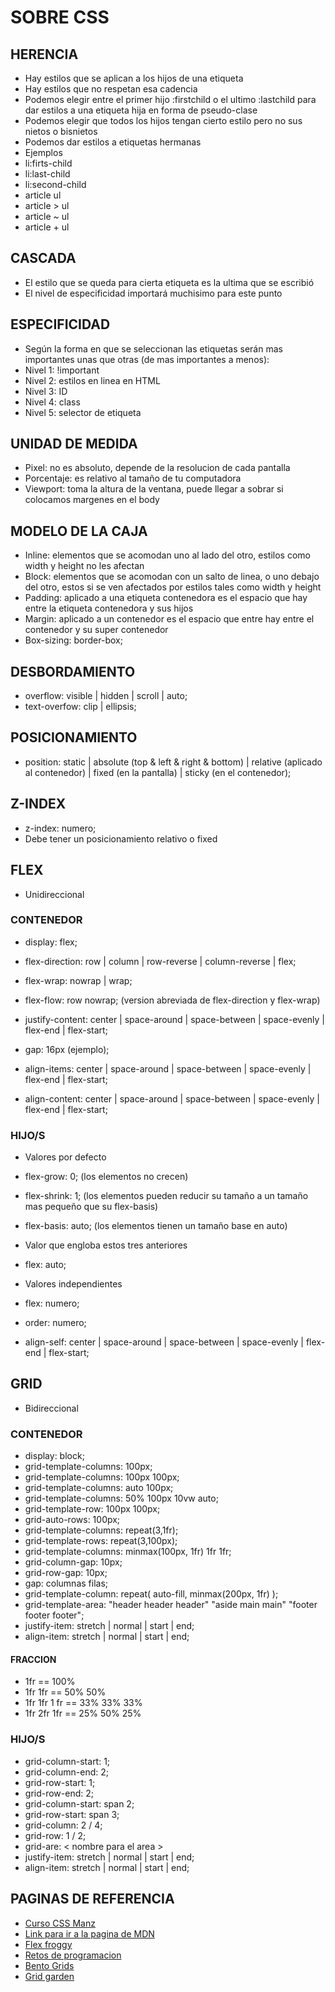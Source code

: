 # SOBRE CSS

## HERENCIA

- Hay estilos que se aplican a los hijos de una etiqueta
- Hay estilos que no respetan esa cadencia
- Podemos elegir entre el primer hijo :firstchild o el ultimo :lastchild para dar estilos a una etiqueta hija en forma de pseudo-clase
- Podemos elegir que todos los hijos <span> tengan cierto estilo pero no sus nietos o bisnietos
- Podemos dar estilos a etiquetas hermanas
- Ejemplos
- li:firts-child
- li:last-child
- li:second-child
- article ul
- article > ul
- article ~ ul
- article + ul

## CASCADA

- El estilo que se queda para cierta etiqueta es la ultima que se escribió
- El nivel de especificidad importará muchisimo para este punto

## ESPECIFICIDAD

- Según la forma en que se seleccionan las etiquetas serán mas importantes unas que otras (de mas importantes a menos):
- Nivel 1: !important
- Nivel 2: estilos en linea en HTML
- Nivel 3: ID
- Nivel 4: class
- Nivel 5: selector de etiqueta

## UNIDAD DE MEDIDA

- Pixel: no es absoluto, depende de la resolucion de cada pantalla
- Porcentaje: es relativo al tamaño de tu computadora
- Viewport: toma la altura de la ventana, puede llegar a sobrar si colocamos margenes en el body


## MODELO DE LA CAJA

- Inline: elementos que se acomodan uno al lado del otro, estilos como width y height no les afectan
- Block: elementos que se acomodan con un salto de linea, o uno debajo del otro, estos si se ven afectados por estilos tales como width y height
- Padding: aplicado a una etiqueta contenedora es el espacio que hay entre la etiqueta contenedora y sus hijos
- Margin: aplicado a un contenedor es el espacio que entre hay entre el contenedor y su super contenedor 
- Box-sizing: border-box; 

## DESBORDAMIENTO

- overflow: visible | hidden | scroll | auto;
- text-overfow: clip | ellipsis;

## POSICIONAMIENTO

- position: static | absolute (top & left & right & bottom) | relative (aplicado al contenedor) | fixed (en la pantalla) | sticky (en el contenedor);

## Z-INDEX

- z-index: numero;
- Debe tener un posicionamiento relativo o fixed

## FLEX

- Unidireccional

### CONTENEDOR

- display: flex;
- flex-direction: row | column | row-reverse | column-reverse | flex;
- flex-wrap: nowrap | wrap; 
- flex-flow: row nowrap; (version abreviada de flex-direction y flex-wrap)

- justify-content: center | space-around | space-between | space-evenly | flex-end | flex-start;
- gap: 16px (ejemplo);
- align-items: center | space-around | space-between | space-evenly | flex-end | flex-start; 
- align-content: center | space-around | space-between | space-evenly | flex-end | flex-start;

### HIJO/S

- Valores por defecto
- flex-grow: 0; (los elementos no crecen)
- flex-shrink: 1; (los elementos pueden reducir su tamaño a un tamaño mas pequeño que su flex-basis)
- flex-basis: auto; (los elementos tienen un tamaño base en auto)

- Valor que engloba estos tres anteriores
- flex: auto;

- Valores independientes
- flex: numero;
- order: numero;
- align-self: center | space-around | space-between | space-evenly | flex-end | flex-start;

## GRID

- Bidireccional

### CONTENEDOR

- display: block;
- grid-template-columns: 100px;
- grid-template-columns: 100px 100px;
- grid-template-columns: auto 100px;
- grid-template-columns: 50% 100px 10vw auto;
- grid-template-row: 100px 100px;
- grid-auto-rows: 100px;
- grid-template-columns: repeat(3,1fr);
- grid-template-rows: repeat(3,100px);
- grid-template-columns: minmax(100px, 1fr) 1fr 1fr;
- grid-column-gap: 10px;
- grid-row-gap: 10px;
- gap: columnas filas;
- grid-template-column: repeat(
    auto-fill, 
    minmax(200px, 1fr)
);
- grid-template-area: 
    "header header header" 
    "aside main main" 
    "footer footer footer";
- justify-item: stretch | normal | start | end;
- align-item: stretch | normal | start | end;

#### FRACCION

- 1fr == 100% 
- 1fr 1fr == 50% 50%
- 1fr 1fr 1 fr == 33% 33% 33%
- 1fr 2fr 1fr == 25% 50% 25% 

### HIJO/S 

- grid-column-start: 1;
- grid-column-end: 2;
- grid-row-start: 1;
- grid-row-end: 2;
- grid-column-start: span 2;
- grid-row-start: span 3;
- grid-column: 2 / 4;
- grid-row: 1 / 2;
- grid-are: < nombre para el area >
- justify-item: stretch | normal | start | end;
- align-item: stretch | normal | start | end;

## PAGINAS DE REFERENCIA

- [Curso CSS Manz](https://lenguajecss.com/css/#cheatsheets/)
- [Link para ir a la pagina de MDN](https://developer.mozilla.org/es/)
- [Flex froggy](https://flexboxfroggy.com/)
- [Retos de programacion](https://codember.dev/) 
- [Bento Grids](https://bentogrids.com/)
- [Grid garden](https://cssgridgarden.com/)